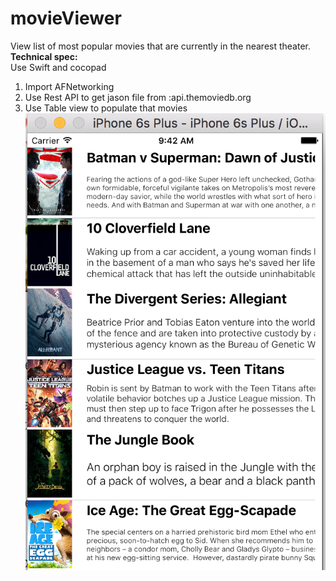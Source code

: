 # movieViewer
View list of most popular movies that are currently in the nearest theater.
<b>Technical spec: </b><br>
Use Swift and cocopad<br>
1. Import AFNetworking <br>
2. Use Rest API to get jason file from :api.themoviedb.org <br>
3. Use Table view to populate that movies <br>
![Alt text](https://github.com/shirlymanor/movieViewer/blob/master/Movies.png "Movies")


